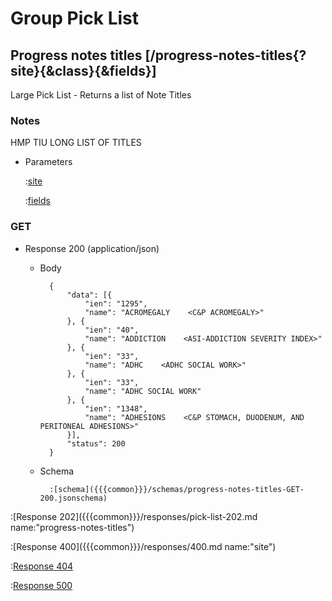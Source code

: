 # Group Pick List

## Progress notes titles [/progress-notes-titles{?site}{&class}{&fields}]

Large Pick List - Returns a list of Note Titles

### Notes

HMP TIU LONG LIST OF TITLES

+ Parameters

    :[site]({{{common}}}/parameters/site.md)

    :[fields]({{{common}}}/parameters/fields.md)

### GET

+ Response 200 (application/json)

    + Body

            {
                "data": [{
                    "ien": "1295",
                    "name": "ACROMEGALY    <C&P ACROMEGALY>"
                }, {
                    "ien": "40",
                    "name": "ADDICTION    <ASI-ADDICTION SEVERITY INDEX>"
                }, {
                    "ien": "33",
                    "name": "ADHC    <ADHC SOCIAL WORK>"
                }, {
                    "ien": "33",
                    "name": "ADHC SOCIAL WORK"
                }, {
                    "ien": "1348",
                    "name": "ADHESIONS    <C&P STOMACH, DUODENUM, AND PERITONEAL ADHESIONS>"
                }],
                "status": 200
            }

    + Schema

            :[schema]({{{common}}}/schemas/progress-notes-titles-GET-200.jsonschema)

:[Response 202]({{{common}}}/responses/pick-list-202.md name:"progress-notes-titles")

:[Response 400]({{{common}}}/responses/400.md name:"site")

:[Response 404]({{{common}}}/responses/404.md)

:[Response 500]({{{common}}}/responses/500.md)


